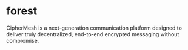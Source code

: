 # forest
CipherMesh is a next-generation communication platform designed to deliver truly decentralized, end-to-end encrypted messaging without compromise.
